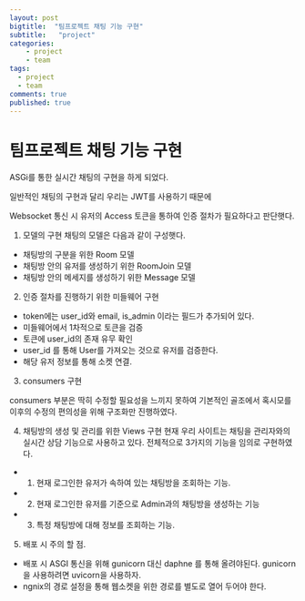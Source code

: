 ```yaml
---
layout: post
bigtitle:  "팀프로젝트 채팅 기능 구현"
subtitle:   "project"
categories:
    - project
    - team
tags:
  - project
  - team
comments: true
published: true
---
```

# 팀프로젝트 채팅 기능 구현

ASGi를 통한 실시간 채팅의 구현을 하게 되었다.

일반적인 채팅의 구현과 달리 우리는 JWT를 사용하기 때문에

Websocket 통신 시 유저의 Access 토큰을 통하여 인증 절차가 필요하다고 판단햇다.



1. 모델의 구현
채팅의 모델은 다음과 같이 구성햇다.
- 채팅방의 구분을 위한 Room 모델
- 채팅방 안의 유저를 생성하기 위한 RoomJoin 모델
- 채팅방 안의 메세지를 생성하기 위한 Message 모델 

2. 인증 절차를 진행하기 위한 미들웨어 구현
- token에는 user_id와 email, is_admin 이라는 필드가 추가되어 있다.
- 미들웨어에서 1차적으로 토큰을 검증
- 토큰에 user_id의 존재 유무 확인
- user_id 를 통해 User를 가져오는 것으로 유저를 검증한다.
- 해당 유저 정보를 통해 소켓 연결.

3. consumers 구현

consumers 부분은 딱히 수정할 필요성을 느끼지 못하여 기본적인 골조에서
혹시모를 이후의 수정의 편의성을 위해 구조화만 진행하였다.

4. 채팅방의 생성 및 관리를 위한 Views 구현
현재 우리 사이트는 채팅을 관리자와의 실시간 상담 기능으로 사용하고 있다.
전체적으로 3가지의 기능을 임의로 구현하였다.
- 1. 현재 로그인한 유저가 속하여 있는 채팅방을 조회하는 기능.
- 2. 현재 로그인한 유저를 기준으로 Admin과의 채팅방을 생성하는 기능
- 3. 특정 채팅방에 대해 정보를 조회하는 기능.


5. 배포 시 주의 할 점.
- 배포 시 ASGI 통신을 위해 gunicorn 대신 daphne 를 통해 올려야된다. gunicorn 을 사용하려면 uvicorn을 사용하자.
- ngnix의 경로 설정을 통해 웹소켓을 위한 경로를 별도로 열어 두어야 한다.







